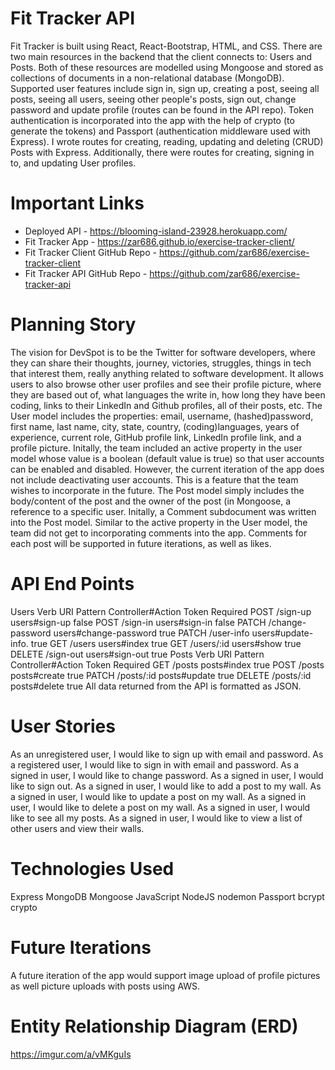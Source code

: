 # Fit Tracker API

Fit Tracker is built using React, React-Bootstrap, HTML, and CSS. There are two main resources in the backend that the client connects to: Users and Posts. Both of these resources are modelled using Mongoose and stored as collections of documents in a non-relational database (MongoDB). Supported user features include sign in, sign up, creating a post, seeing all posts, seeing all users, seeing other people's posts, sign out, change password and update profile (routes can be found in the API repo).
Token authentication is incorporated into the app with the help of crypto (to generate the tokens) and Passport (authentication middleware used with Express). I wrote routes for creating, reading, updating and deleting (CRUD) Posts with Express. Additionally, there were routes for creating, signing in to, and updating User profiles.

# Important Links

- Deployed API - https://blooming-island-23928.herokuapp.com/
- Fit Tracker App - https://zar686.github.io/exercise-tracker-client/
- Fit Tracker Client GitHub Repo - https://github.com/zar686/exercise-tracker-client
- Fit Tracker API GitHub Repo - https://github.com/zar686/exercise-tracker-api


# Planning Story

The vision for DevSpot is to be the Twitter for software developers, where they can share their thoughts, journey, victories, struggles, things in tech that interest them, really anything related to software development. It allows users to also browse other user profiles and see their profile picture, where they are based out of, what languages the write in, how long they have been coding, links to their LinkedIn and Github profiles, all of their posts, etc. The User model includes the properties: email, username, (hashed)password, first name, last name, city, state, country, (coding)languages, years of experience, current role, GitHub profile link, LinkedIn profile link, and a profile picture. Initally, the team included an active property in the user model whose value is a boolean (default value is true) so that user accounts can be enabled and disabled. However, the current iteration of the app does not include deactivating user accounts. This is a feature that the team wishes to incorporate in the future. The Post model simply includes the body/content of the post and the owner of the post (in Mongoose, a reference to a specific user. Initally, a Comment subdocument was written into the Post model. Similar to the active property in the User model, the team did not get to incorporating comments into the app. Comments for each post will be supported in future iterations, as well as likes.

# API End Points

Users
Verb	URI Pattern	Controller#Action	Token Required
POST	/sign-up	users#sign-up	false
POST	/sign-in	users#sign-in	false
PATCH	/change-password	users#change-password	true
PATCH	/user-info	users#update-info.	true
GET	/users	users#index	true
GET	/users/:id	users#show	true
DELETE	/sign-out	users#sign-out	true
Posts
Verb	URI Pattern	Controller#Action	Token Required
GET	/posts	posts#index	true
POST	/posts	posts#create	true
PATCH	/posts/:id	posts#update	true
DELETE	/posts/:id	posts#delete	true
All data returned from the API is formatted as JSON.

# User Stories

As an unregistered user, I would like to sign up with email and password.
As a registered user, I would like to sign in with email and password.
As a signed in user, I would like to change password.
As a signed in user, I would like to sign out.
As a signed in user, I would like to add a post to my wall.
As a signed in user, I would like to update a post on my wall.
As a signed in user, I would like to delete a post on my wall.
As a signed in user, I would like to see all my posts.
As a signed in user, I would like to view a list of other users and view their walls.

# Technologies Used

Express
MongoDB
Mongoose
JavaScript
NodeJS
nodemon
Passport
bcrypt
crypto

# Future Iterations

A future iteration of the app would support image upload of profile pictures as well picture uploads with posts using AWS.

# Entity Relationship Diagram (ERD)

https://imgur.com/a/vMKguIs
